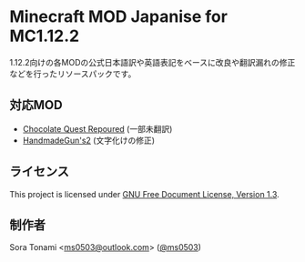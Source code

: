 # Minecraft MOD Japanise for MC1.12.2
1.12.2向けの各MODの公式日本語訳や英語表記をベースに改良や翻訳漏れの修正などを行ったリソースパックです。
## 対応MOD
- [Chocolate Quest Repoured](https://www.curseforge.com/minecraft/mc-mods/cqrepoured/) (一部未翻訳)
- [HandmadeGun&apos;s2](https://forum.civa.jp/viewtopic.php?f=3&t=35) (文字化けの修正)
## ライセンス
This project is licensed under [GNU Free Document License, Version 1.3](https://www.gnu.org/licenses/fdl-1.3.html).
## 制作者
Sora Tonami &lt;[ms0503@outlook.com](mailto:ms0503@outlook.com)&gt; ([@ms0503](https://github.com/ms0503/))

